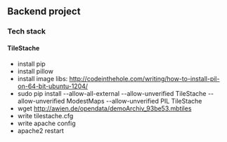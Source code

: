 Backend project
--------------

### Tech stack

#### TileStache
- install pip
- install pillow
- install image libs: http://codeinthehole.com/writing/how-to-install-pil-on-64-bit-ubuntu-1204/
- sudo pip install --allow-all-external --allow-unverified TileStache --allow-unverified ModestMaps --allow-unverified PIL TileStache
- wget http://awien.de/opendata/demoArchiv_93be53.mbtiles
- write tilestache.cfg
- write apache config
- apache2 restart

